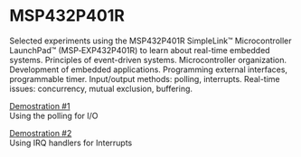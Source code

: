 # MSP432P401R
Selected experiments using the MSP432P401R SimpleLink™ Microcontroller LaunchPad™  (MSP‑EXP432P401R) to learn about real-time embedded systems.
Principles of event-driven systems. Microcontroller organization. Development of embedded applications. Programming external interfaces, programmable timer. Input/output methods: polling, interrupts. Real-time issues: concurrency, mutual exclusion, buffering.

[Demostration #1](https://youtu.be/vwYMqKN94sA)
<br> Using the polling for I/O

[Demostration #2](https://youtu.be/D4Ch_uR1fvk)
<br> Using IRQ handlers for Interrupts
